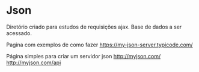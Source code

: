 # Json
Diretório criado para estudos de requisições ajax. Base de dados a ser acessado.


  Pagina com exemplos de como fazer https://my-json-server.typicode.com/
  
  Página simples para criar um servidor json http://myjson.com/    http://myjson.com/api
  
  

